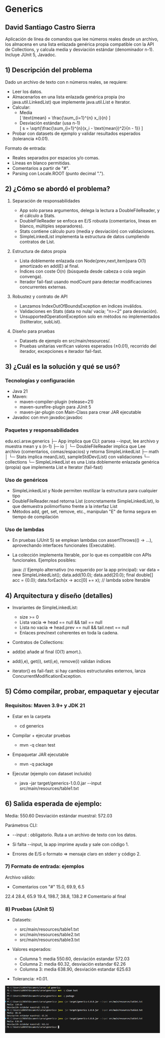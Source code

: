 # Generics 

## David Santiago Castro Sierra

Aplicación de línea de comandos que lee números reales desde un archivo, los almacena en una lista enlazada genérica propia compatible con la API de Collections, y calcula media y desviación estándar  (denominador n-1).  
Incluye JUnit 5, Javadoc.



## 1) Descripción del problema

Dado un archivo de texto con n números reales, se requiere:

- Leer los datos.
- Almacenarlos en una lista enlazada genérica propia (no java.util.LinkedList) que implemente java.util.List<E> e Iterator<E>.
- Calcular:
  - Media  
    \[
    \text{mean} = \frac{\sum_{i=1}^{n} x_i}{n}
    \]
  - Desviación estándar (usa n-1)  
    \[
    s = \sqrt{\frac{\sum_{i=1}^{n}(x_i - \text{mean})^2}{n - 1}}
    \]
- Probar con datasets de ejemplo y validar resultados esperados (tolerancia ±0.01).

Formato de entrada:
- Reales separados por espacios y/o comas.
- Líneas en blanco permitidas.
- Comentarios a partir de "#".
- Parsing con Locale.ROOT (punto decimal ".").


## 2) ¿Cómo se abordó el problema? 

1. Separación de responsabilidades
   - App solo parsea argumentos, delega la lectura a DoubleFileReader, y el cálculo a Stats.
   - DoubleFileReader se enfoca en E/S robusta (comentarios, líneas en blanco, múltiples separadores).
   - Stats contiene cálculo puro (media y desviación) con validaciones.
   - SimpleLinkedList<E> implementa la estructura de datos cumpliendo contratos de List<E>.

2. Estructura de datos propia
   - Lista doblemente enlazada con Node<E>{prev,next,item}para O(1) amortizado en add(E) al final.
   - Índices con coste O(n) (búsqueda desde cabeza o cola según convenga).
   - Iterador fail-fast usando modCount para detectar modificaciones concurrentes externas.

3. Robustez y contrato de API
   - Lanzamos IndexOutOfBoundsException en índices inválidos.
   - Validaciones en Stats (data no nula/ vacía; "n>=2" para desviación).
   - UnsupportedOperationException solo en métodos no implementados (listIterator, subList).

4. Diseño para pruebas
   - Datasets de ejemplo en src/main/resources/.
   - Pruebas unitarias verifican valores esperados (±0.01), recorrido del iterador, excepciones e iterador fail-fast.


## 3) ¿Cuál es la solución y qué se usó?

### Tecnologías y configuración
- Java 21
- Maven:
  - maven-compiler-plugin (release=21)
  - maven-surefire-plugin para JUnit 5
  - maven-jar-plugin con Main-Class para crear JAR ejecutable
- Javadoc con mvn javadoc:javadoc

### Paquetes y responsabilidades
edu.eci.arsw.generics
├─ App implica que CLI: parsea --input, lee archivo y muestra mean y s (n-1)
├─ io
│ └─ DoubleFileReader implica que Lee archivo (comentarios, comas/espacios) y retorna SimpleLinkedList<Double>
├─ math
│ └─ Stats implica mean(List<Double>), sampleStdDev(List<Double>) con validaciones
└─ collections
└─ SimpleLinkedList es una Lista doblemente enlazada genérica (propia) que implementa List<E> e Iterator<E> (fail-fast)


### Uso de genéricos
- SimpleLinkedList<E> y Node<E> permiten reutilizar la estructura para cualquier tipo
- DoubleFileReader.read retorna List<Double> (concretamente SimpleLinkedList<Double>), lo que demuestra polimorfismo frente a la interfaz List<E>
- Métodos add, get, set, remove, etc., manipulan "E" de forma segura en tiempo de compilación

### Uso de lambdas
- En pruebas (JUnit 5) se emplean lambdas con assertThrows(() -> ...), aprovechando interfaces funcionales (Executable).
- La colección implementa Iterable<E>, por lo que es compatible con APIs funcionales. Ejemplos posibles:
  
  java:
  // Ejemplo alternativo (no requerido por la app principal):
  var data = new SimpleLinkedList<Double>();
  data.add(10.0); data.add(20.0);
  final double[] acc = {0.0};
  data.forEach(x -> acc[0] += x); // lambda sobre Iterable

## 4) Arquitectura y diseño (detalles)
- Invariantes de SimpleLinkedList:
  - size >= 0
  - Lista vacía ⇒ head == null && tail == null
  - Lista no vacía ⇒ head.prev == null && tail.next == null
  - Enlaces prev/next coherentes en toda la cadena.

 - Contratos de Collections:
  - add(e) añade al final (O(1) amort.).
  - add(i,e), get(i), set(i,e), remove(i) validan índices
  - iterator() es fail-fast: si hay cambios estructurales externos, lanza ConcurrentModificationException.
## 5) Cómo compilar, probar, empaquetar y ejecutar

### Requisitos: Maven 3.9+ y JDK 21

- Estar en la carpeta
  - cd generics

- Compilar + ejecutar pruebas
  - mvn -q clean test

- Empaquetar JAR ejecutable
  - mvn -q package

- Ejecutar (ejemplo con dataset incluido)
  - java -jar target/generics-1.0.0.jar --input src/main/resources/table1.txt

## 6) Salida esperada de ejemplo:
Media: 550.60
Desviación estándar muestral: 572.03

Parámetros CLI:
  - --input <ruta> : obligatorio. Ruta a un archivo de texto con los datos.

  - Si falta --input, la app imprime ayuda y sale con código 1.

  - Errores de E/S o formato ⇒ mensaje claro en stderr y código 2.

### 7) Formato de entrada: ejemplos
Archivo válido:

- Comentarios con "#"
15.0, 69.9, 6.5

22.4 28.4, 65.9
19.4, 198.7, 38.8, 138.2  # Comentario al final

### 8) Pruebas (JUnit 5)

- Datasets:

  - src/main/resources/table1.txt
  - src/main/resources/table2.txt
  - src/main/resources/table3.txt

- Valores esperados:
  - Columna 1: media 550.60, desviación estandar 572.03
  - Columna 2: media 60.32, desviación estandar 62.26
  - Columna 3: media 638.90, desviación estandar 625.63

- Tolerancia: ±0.01.

![alt text](img/image.png)